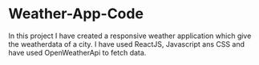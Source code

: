 # Weather-App-Code
In this project I have created a responsive weather application which give the weatherdata of a city.  I have used ReactJS,  Javascript ans CSS and have used OpenWeatherApi to  fetch data.
